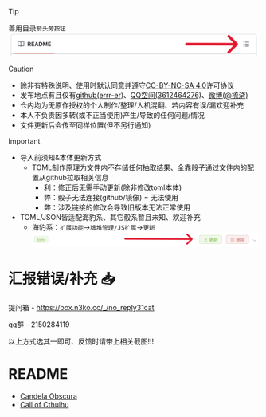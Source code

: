 > [!TIP]
> 善用目录`箭头旁按钮`![](https://github.com/errrr-er/alll/blob/main/readme_pic/readme_lists_pointout.png?raw=true)

> [!CAUTION]
> - 除非有特殊说明、使用时默认同意并遵守[CC-BY-NC-SA 4.0](https://creativecommons.org/licenses/by-nc-sa/4.0/deed.zh-hans)许可协议
> - 发布地点有且仅有[github(errr-er)](https://github.com/errrr-er/alll)、[QQ空间(3612464276)](https://user.qzone.qq.com/3612464276)、[微博(@裗浳)](https://m.weibo.cn/u/7850658576?luicode=10000011&lfid=1005056364573448)
> - 仓内均为无原作授权的个人制作/整理/人机混翻、若内容有误/漏欢迎补充
> - 本人不负责因多转(或不正当使用)产生/导致的任何问题/情况
> - 文件更新后会传至同样位置(但不另行通知)

> [!IMPORTANT]
> - 导入前须知&本体更新方式
>     - TOML制作原理为文件内不存储任何抽取结果、全靠骰子通过文件内的配置从github拉取相关信息
>         - 利：修正后无需手动更新(除非修改toml本体)
>         - 弊：骰子无法连接(github/镜像) = 无法使用
>         - 弊：涉及链接的修改会导致旧版本无法正常使用
> - TOML/JSON皆适配海豹系、其它骰系暂且未知、欢迎补充
>     - 海豹系：`扩展功能`->`牌堆管理/JS扩展`->`更新`
> ![](https://github.com/errrr-er/alll/blob/main/readme_pic/sealdice_update_example_pointout.png?raw=true)

# 汇报错误/补充 :inbox_tray:

提问箱 - https://box.n3ko.cc/_/no_reply31cat

qq群 - 2150284119

以上方式选其一即可、反馈时请带上相关截图!!!

# README
- [Candela Obscura](https://github.com/errrr-er/alll/tree/main/candela_obscura)
- [Call of Cthulhu](https://github.com/errrr-er/alll/tree/main/call_of_cthulhu)
